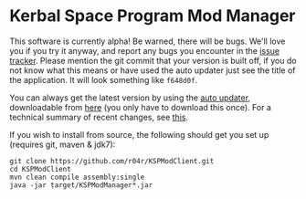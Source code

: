 # Kerbal Space Program Mod Manager
This software is currently alpha! Be warned, there will be bugs. We'll love you if you try it anyway, and report any bugs you encounter in the [issue tracker](https://github.com/r04r/KSPModClient/issues). Please mention the git commit that your version is built off, if you do not know what this means or have used the auto updater just see the title of the application. It will look something like `f648d0f`.

You can always get the latest version by using the [auto updater](https://github.com/r04r/KSPModClient-launcher), downloadable from [here](http://ovh.minichan.org/ksp/KSPModManager-launcher.jar) (you only have to download this once). For a technical summary of recent changes, see [this](https://github.com/r04r/KSPModClient/commits/master).

If you wish to install from source, the following should get you set up (requires git, maven & jdk7):
````
git clone https://github.com/r04r/KSPModClient.git
cd KSPModClient
mvn clean compile assembly:single
java -jar target/KSPModManager*.jar
````
